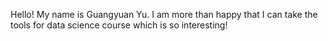 Hello! My name is Guangyuan Yu.
I am more than happy that I can take the tools for data science course which is so interesting!
